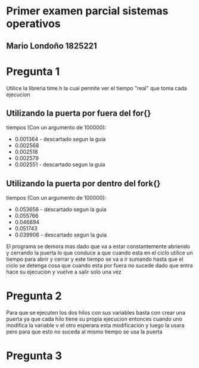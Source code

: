 # Primer examen parcial sistemas operativos
## Mario Londoño 1825221


# Pregunta 1
Utilice la libreria time.h la cual permite ver el tiempo "real" que toma cada ejecucion
## Utilizando la puerta por fuera del for{}
tiempos (Con un argumento de 100000): 

- 0.001364 - descartado segun la guia
- 0.002568
- 0.002518
- 0.002579
- 0.002551 - descartado segun la guia

## Utilizando la puerta por dentro del fork{}
tiempos (Con un argumento de 100000):
- 0.053656 - descartado segun la guia
- 0.055766 
- 0.046694
- 0.051743
- 0.039906 - descartado segun la guia

El programa se demora mas dado que va a estar constantemente abriendo y cerrando la puerta lo que conduce a que cuando esta en el ciclo utilice un tiempo para abrir y cerrar y este tiempo se va a ir sumando hasta que el ciclo se detenga cosa que cuando esta por fuera no sucede dado que entra hace su ejecucion y vuelve a salir solo una vez

# Pregunta 2
Para que se ejecuten los dos hilos con sus variables basta con crear una puerta ya que cada hilo tiene su propia ejecucion entonces cuando uno modifica la variable v el otro esperara esta modificacion y luego la usara pero para que esto no suceda al mismo tiempo se usa la puerta

# Pregunta 3 

